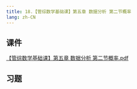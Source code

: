 ```yaml
---
title: 18.【管综数学基础课】第五章 数据分析 第二节概率
lang: zh-CN
---
```


## 课件
[【管综数学基础课】第五章 数据分析 第二节概率.pdf](/math%2F1.%E6%95%B0%E5%AD%A6-%E5%9F%BA%E7%A1%80%E7%9F%A5%E8%AF%86%2F18.%E3%80%90%E7%AE%A1%E7%BB%BC%E6%95%B0%E5%AD%A6%E5%9F%BA%E7%A1%80%E8%AF%BE%E3%80%91%E7%AC%AC%E4%BA%94%E7%AB%A0%20%E6%95%B0%E6%8D%AE%E5%88%86%E6%9E%90%20%E7%AC%AC%E4%BA%8C%E8%8A%82%E6%A6%82%E7%8E%87%2F%E3%80%90%E7%AE%A1%E7%BB%BC%E6%95%B0%E5%AD%A6%E5%9F%BA%E7%A1%80%E8%AF%BE%E3%80%91%E7%AC%AC%E4%BA%94%E7%AB%A0%20%E6%95%B0%E6%8D%AE%E5%88%86%E6%9E%90%20%E7%AC%AC%E4%BA%8C%E8%8A%82%E6%A6%82%E7%8E%87.pdf)


## 习题
```



```



